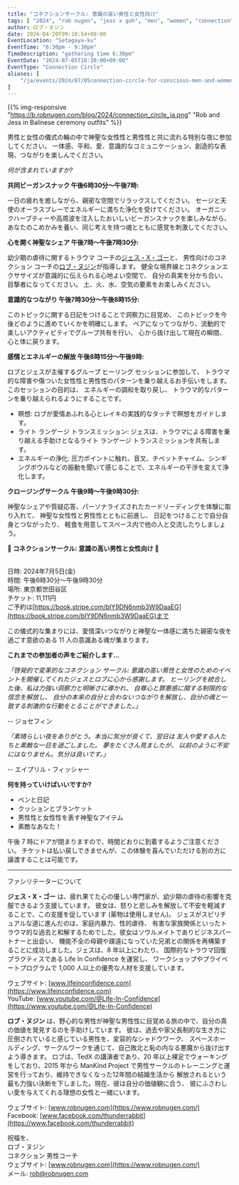 ```yaml
---
title: "コネクションサークル: 意識の高い男性と女性向け"
tags: [ "2024", "rob nugen", "jess x goh", "men", "women", "connection", "circle" ]
author: ロブ・ヌジン
date: 2024-04-20T09:10:54+09:00
EventLocation: "Setagaya-ku"
EventTime: "6:30pm - 9:30pm"
TimeDescription: "gathering time 6:30pm"
EventDate: "2024-07-05T18:30:00+09:00"
EventType: "Connection Circle"
aliases: [
    "/ja/events/2024/07/05connection-circle-for-conscious-men-and-women/",
]
---
```


{{% img-responsive "https://b.robnugen.com/blog/2024/connection_circle_ja.png" "Rob and Jess in Balinese ceremony outfits" %}}

男性と女性の儀式の輪の中で神聖な女性性と男性性と共に流れる特別な夜に参加してください。
一体感、平和、愛、意識的なコミュニケーション、創造的な表現、つながりを楽しんでください。

*何が含まれていますか?*

**共同ビーガンスナック 午後6時30分～午後7時:**

一日の疲れを癒しながら、親密な空間でリラックスしてください。
セージと天使のオーラスプレーでエネルギーに満ちた浄化を受けてください。
オーガニックハーブティーや高周波を注入したおいしいビーガンスナックを楽しみながら、
あなたのこめかみを養い、同じ考えを持つ魂とともに感覚を刺激してください。

**心を開く神聖なシェア 午後7時～午後7時30分:**

幼少期の虐待に関するトラウマ コーチの[ジェス・X・ゴー](https://www.lifeinconfidence.com/)と、
男性向けのコネクション コーチの[ロブ・ヌジン](https://www.robnugen.com/ja/)が指導します。
健全な境界線とコネクションエクササイズが意識的に伝えられる心地よい空間で、
自分の真実を分かち合い、目撃者になってください。
土、火、水、空気の要素をお楽しみください。

**意識的なつながり 午後7時30分～午後8時15分:**

このトピックに関する日記をつけることで洞察力に目覚め、
このトピックを今後どのように進めていくかを明確にします。
ペアになってつながり、流動的で楽しいアクティビティでグループ共有を行い、
心から抜け出して現在の瞬間、心と体に戻ります。

**感情とエネルギーの解放 午後8時15分～午後9時:**

ロブとジェスが主催するグループ ヒーリング セッションに参加して、
トラウマ的な障害や傷ついた女性性と男性性のパターンを乗り越えるお手伝いをします。このセッションの目的は、
エネルギーの調和を取り戻し、
トラウマ的なパターンを乗り越えられるようにすることです。

* 瞑想: ロブが愛情あふれる心とレイキの実践的なタッチで瞑想をガイドします。
* ライト ランゲージ トランスミッション: ジェスは、トラウマによる障害を乗り越える手助けとなるライト ランゲージ トランスミッションを共有します。
* エネルギーの浄化: 圧力ポイントに触れ、音叉、チベットチャイム、シンギングボウルなどの振動を聞いて感じることで、エネルギーの干渉を変えて浄化します。

**クロージングサークル 午後9時～午後9時30分:**

神聖なシェアや質疑応答、パーソナライズされたカードリーディングを体験に取り入れて、
神聖な女性性と男性性とともに前進し、
日記をつけることで自分自身とつながったり、
軽食を用意してスペース内で他の人と交流したりしましょう。

**​​​​​​​🤝  コネクションサークル: 意識の高い男性と女性向け 🤝**

<br>日時: 2024年7月5日(金)
<br>時間: 午後6時30分～午後9時30分
<br>場所: 東京都世田谷区
<br>チケット: 11,111円
<br>ご予約は[https://book.stripe.com/bIY9DN6nmb3W9DaaEG](https://book.stripe.com/bIY9DN6nmb3W9DaaEG)まで

この儀式的な集まりには、愛情深いつながりと神聖な一体感に満ちた親密な夜を過ごす意欲のある 11 人の意識ある魂が集まります。

**これまでの参加者の声をご紹介します…**

*「啓発的で変革的なコネクション サークル: 意識の高い男性と女性のためのイベントを開催してくれたジェスとロブに心から感謝します。
ヒーリングを統合した後、私は力強い洞察力と明晰さに導かれ、
自尊心と罪悪感に関する制限的な信念を解放し、
自分の本来の自分と合わないつながりを解放し、自分の魂と一致する刺激的な行動をとることができました。」*

-- ジョセフィン


*「素晴らしい夜をありがとう。本当に気分が良くて、翌日は 友人や愛する人たちと素敵な一日を過ごしました。
夢をたくさん見ましたが、 以前のように不安にはなりません。気分は良いです。」*

-- エイプリル・フィッシャー

**何を持っていけばいいですか?**

* ペンと日記
* クッションとブランケット
* 男性性と女性性を表す神聖なアイテム
* 素敵なあなた！

午後 7 時にドアが閉まりますので、時間どおりに到着するようご注意ください。
チケットは払い戻しできませんが、この体験を喜んでいただける別の方に譲渡することは可能です。

----------------------------------

ファシリテーターについて

**ジェス・X・ゴー** は、疲れ果てた心の優しい専門家が、幼少期の虐待の影響を克服できるよう支援しています。
彼女は、怒りと悲しみを解放して不安を軽減することで、この支援を促しています (薬物は使用しません)。
ジェスがスピリチュアルな道に進んだのは、家庭内暴力、性的虐待、
有害な家族関係といったトラウマ的な過去と和解するためでした。彼女はソウルメイトでありビジネスパートナーと出会い、
機能不全の母親や疎遠になっていた兄弟との関係を再構築することに成功しました。ジェスは、8 年以上にわたり、
国際的なトラウマ回復プラクティスである Life In Confidence を運営し、
ワークショップやプライベートプログラムで 1,000 人以上の優秀な人材を支援しています。


ウェブサイト: [www.lifeinconfidence.com](https://www.lifeinconfidence.com)
<br>YouTube: [www.youtube.com/@Life-In-Confidence](https://www.youtube.com/@Life-In-Confidence)


**ロブ・ヌジン** は、野心的な男性が神聖な男性性に目覚める旅の中で、自分の真の価値を発見するのを手助けしています。
彼は、過去や家父長制的な生き方に圧倒されていると感じている男性を、変容的なシャドウワーク、
スペースホールディング、サークルワークを通じて、自己敗北と恥の内なる悪魔から抜け出すよう導きます。
ロブは、TedX の講演者であり、20 年以上裸足でウォーキングをしており、2015 年から ManKind Project
で男性サークルのトレーニングと運営を行っており、維持できなくなった12年間の結婚生活から
解放されるという最も力強い決断を下しました。現在、彼は自分の価値観に合う、
彼にふさわしい愛を与えてくれる理想の女性と一緒にいます。

ウェブサイト: [www.robnugen.com](https://www.robnugen.com/)
<br>Facebook: [www.facebook.com/thunderrabbit](https://www.facebook.com/thunderrabbit)


祝福を、
<br>ロブ・ヌジン
<br>コネクション 男性コーチ
<br>ウェブサイト: [www.robnugen.com](https://www.robnugen.com/)
<br>メール: rob@robnugen.com
